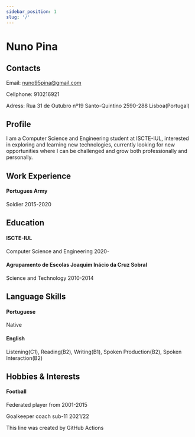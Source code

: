 ```yaml
---
sidebar_position: 1
slug: '/'
---
```


# Nuno Pina
## Contacts
Email: nuno95pina@gmail.com 

Cellphone: 910216921

Adress: Rua 31 de Outubro nº19 Santo-Quintino 2590-288 Lisboa(Portugal)

## Profile

I am a Computer Science and Engineering student at ISCTE-IUL, interested in exploring and learning new technologies, currently looking for new opportunities where I can be challenged and grow both professionally and personally. 

## Work Experience
#### Portugues Army
Soldier 2015-2020

## Education
#### ISCTE-IUL
Computer Science and Engineering 2020-

#### Agrupamento de Escolas Joaquim Inácio da Cruz Sobral
Science and Technology 2010-2014

## Language Skills
#### Portuguese 
Native
#### English
Listening(C1), Reading(B2), Writing(B1), Spoken Production(B2), Spoken Interaction(B2)

## Hobbies & Interests
#### Football
Federated player from 2001-2015

Goalkeeper coach sub-11 2021/22

This line was created by GitHub Actions
